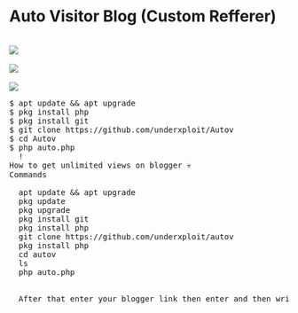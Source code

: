 # Auto Visitor Blog (Custom Refferer)
<br>
<img src="https://i.screenshot.net/l049dtj">
<br><br>
<img src="https://i.screenshot.net/pjmvyc2">
<br><br>
<img src="https://i.screenshot.net/4w3evud">
<br>

<pre>
$ apt update && apt upgrade
$ pkg install php
$ pkg install git
$ git clone https://github.com/underxploit/Autov
$ cd Autov
$ php auto.php
  !
How to get unlimited views on blogger 💀
Commands
  
  apt update && apt upgrade
  pkg update 
  pkg upgrade
  pkg install git
  pkg install php
  git clone https://github.com/underxploit/autov
  pkg install php
  cd autov
  ls
  php auto.php


  After that enter your blogger link then enter and then write numbers of visitors must enter 19999 for recommending.✓
  
  
</pre>
